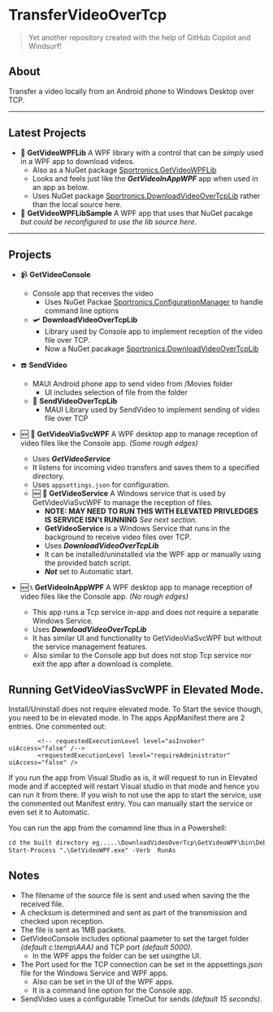 # TransferVideoOverTcp

> Yet another repository created with the help of GitHub Copilot and Windsurf!

## About
Transfer a video locally from an Android phone to Windows Desktop over TCP.

----
## Latest Projects

- :racehorse: **GetVideoWPFLib** A WPF library with a control that can be *simply* used in a WPF app to download videos.
  - Also as a NuGet package [Sportronics.GetVideoWPFLib](https://www.nuget.org/packages/Sportronics.GetVideoWPFLib)
  - Looks and feels just like the ***GetVideoInAppWPF*** app when used in an app as below.
  - Uses NuGet package [Sportronics.DownloadVideoOverTcpLib](https://www.nuget.org/packages/Sportronics.DownloadVideoOverTcpLib) rather than the local source here.
-  :running: **GetVideoWPFLibSample** A WPF app that uses that NuGet pacakge *but could be reconfigured to use the lib source here*.
  
----

## Projects
- :video_camera:  **GetVideoConsole**
  - Console app that receives the video
    - Uses NuGet Packae  [Sportronics.ConfigurationManager](https://www.nuget.org/packages/Sportronics.ConfigurationManager) to handle command line options
  - :small_airplane: **DownloadVideoOverTcpLib**
    - Library used by Console app to implement reception of the video file over TCP.
    - Now a NuGet pacakage [Sportronics.DownloadVideoOverTcpLib](https://www.nuget.org/packages/Sportronics.DownloadVideoOverTcpLib)
- :telephone: **SendVideo**
  - MAUI Android phone app to send video from /Movies folder
    - UI includes selection of file from the folder
  - :postbox: **SendVideoOverTcpLib**
    - MAUI Library used by SendVideo to implement sending of video file over TCP
- :new: :satellite: **GetVideoViaSvcWPF**  A WPF desktop app to manage reception of video files like the Console app. _(Some rough edges)_
  - Uses ***GetVideoService***
  - It listens for incoming video transfers and saves them to a specified directory.
  - Uses `appsettings.json` for configuration.
  - :new:   :post_office: **GetVideoService** A Windows service that is used by GetVideoViaSvcWPF to manage the reception of files.
    - **NOTE: MAY NEED TO RUN THIS WITH ELEVATED PRIVLEDGES IS SERVICE ISN't RUNNING** *See next section.*
    -  **GetVideoService** is a Windows Service that runs in the background to receive video files over TCP.
    -  Uses ***DownloadVideoOverTcpLib***
    - It can be installed/uninstalled via the WPF app or manually using the provided batch script.
    - ***Not*** set to Automatic start.

- :new: :telephone_receiver: **GetVideoInAppWPF** A WPF desktop app to manage reception of video files like the Console app. _(No rough edges)_
  - This app runs a Tcp service in-app and does not require a separate Windows Service.
  - Uses ***DownloadVideoOverTcpLib***
  - It has similar UI and functionality to GetVideoViaSvcWPF but without the service management features.
  - Also similar to the Console app but does not stop Tcp service nor exit the app after a download is complete.

## Running GetVideoViasSvcWPF in Elevated Mode.
Install/Uninstall does not require elevated mode. To Start the sevice though, you need to be in elevated mode.
In The apps AppManifest there are 2 entries. One commented out:
```xaml
        <!-- requestedExecutionLevel level="asInvoker" uiAccess="false" /-->
        <requestedExecutionLevel level="requireAdministrator" uiAccess="false" />
```
If you run the app from Visual Studio as is, it will request to run in Elevated mode and if accepted will restart Visual studio in that mode and hence you can run it from there.
If you wish to not use the app to start the service, use the commented out Manifest entry.  You can manually start the service or even set it to Automatic.

You can run the app from the comamnd line thus in a Powershell:
```ps
cd the built directory eg.....\DownloadVideoOverTcp\GetVideoWPF\bin\Debug\net9.0-windows
Start-Process ".\GetVideoWPF.exe" -Verb  RunAs
```

## Notes
- The filename of the source file is sent and used when saving the the received file.
- A checksum is determined and sent as part of the transmission and checked upon reception.
- The file is sent as 1MB packets.
- GetVideoConsole includes optional paameter to set the target folder _(default c:\temp\AAA)_ and TCP port _(default 5000)_.
  - In the WPF apps the folder can be set usingthe UI.
- The Port used for the TCP connection can be set in the appsettings.json file for the Windows Service and WPF apps.
  - Also can be set in the UI of the WPF apps.
  - It is a command line option for the Console app.
- SendVideo uses a configurable TimeOut for sends _(default 15 seconds)_.
